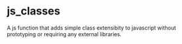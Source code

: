 js_classes
==========

A js function that adds simple class extensibity to javascript without prototyping or requiring any external libraries.
